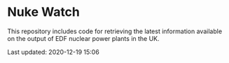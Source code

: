 # Nuke Watch

This repository includes code for retrieving the latest information available on the output of EDF nuclear power plants in the UK.

Last updated: 2020-12-19 15:06